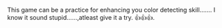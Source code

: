 
This game can be a practice for enhancing you color detecting skill.......
    I know it sound stupid......,atleast give it a try.
    👍👍👍.
